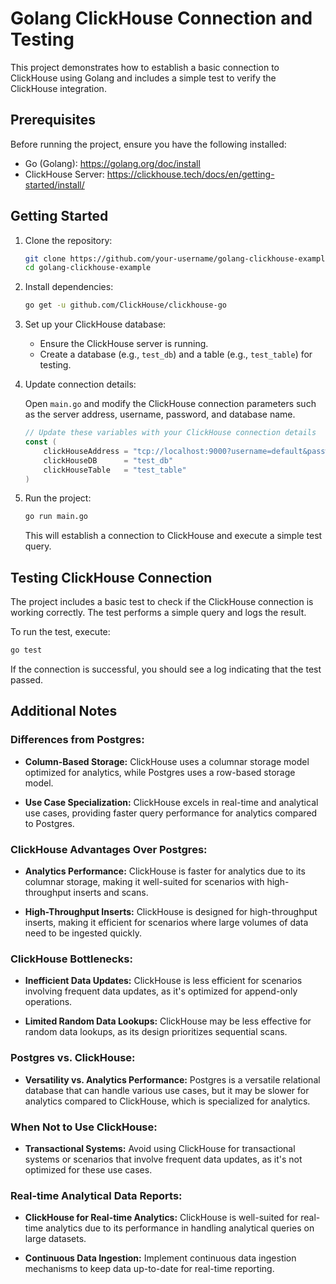 # Golang ClickHouse Connection and Testing

This project demonstrates how to establish a basic connection to ClickHouse using Golang and includes a simple test to verify the ClickHouse integration.

## Prerequisites

Before running the project, ensure you have the following installed:

- Go (Golang): https://golang.org/doc/install
- ClickHouse Server: https://clickhouse.tech/docs/en/getting-started/install/

## Getting Started

1. Clone the repository:

   ```bash
   git clone https://github.com/your-username/golang-clickhouse-example.git
   cd golang-clickhouse-example
   ```

2. Install dependencies:

   ```bash
   go get -u github.com/ClickHouse/clickhouse-go
   ```

3. Set up your ClickHouse database:

   - Ensure the ClickHouse server is running.
   - Create a database (e.g., `test_db`) and a table (e.g., `test_table`) for testing.

4. Update connection details:

   Open `main.go` and modify the ClickHouse connection parameters such as the server address, username, password, and database name.

   ```go
   // Update these variables with your ClickHouse connection details
   const (
       clickHouseAddress = "tcp://localhost:9000?username=default&password=&debug=true"
       clickHouseDB      = "test_db"
       clickHouseTable   = "test_table"
   )
   ```

5. Run the project:

   ```bash
   go run main.go
   ```

   This will establish a connection to ClickHouse and execute a simple test query.

## Testing ClickHouse Connection

The project includes a basic test to check if the ClickHouse connection is working correctly. The test performs a simple query and logs the result.

To run the test, execute:

```bash
go test
```

If the connection is successful, you should see a log indicating that the test passed.

## Additional Notes

### Differences from Postgres:

- **Column-Based Storage:**
  ClickHouse uses a columnar storage model optimized for analytics, while Postgres uses a row-based storage model.

- **Use Case Specialization:**
  ClickHouse excels in real-time and analytical use cases, providing faster query performance for analytics compared to Postgres.

### ClickHouse Advantages Over Postgres:

- **Analytics Performance:**
  ClickHouse is faster for analytics due to its columnar storage, making it well-suited for scenarios with high-throughput inserts and scans.

- **High-Throughput Inserts:**
  ClickHouse is designed for high-throughput inserts, making it efficient for scenarios where large volumes of data need to be ingested quickly.

### ClickHouse Bottlenecks:

- **Inefficient Data Updates:**
  ClickHouse is less efficient for scenarios involving frequent data updates, as it's optimized for append-only operations.

- **Limited Random Data Lookups:**
  ClickHouse may be less effective for random data lookups, as its design prioritizes sequential scans.

### Postgres vs. ClickHouse:

- **Versatility vs. Analytics Performance:**
  Postgres is a versatile relational database that can handle various use cases, but it may be slower for analytics compared to ClickHouse, which is specialized for analytics.

### When Not to Use ClickHouse:

- **Transactional Systems:**
  Avoid using ClickHouse for transactional systems or scenarios that involve frequent data updates, as it's not optimized for these use cases.

### Real-time Analytical Data Reports:

- **ClickHouse for Real-time Analytics:**
  ClickHouse is well-suited for real-time analytics due to its performance in handling analytical queries on large datasets.

- **Continuous Data Ingestion:**
  Implement continuous data ingestion mechanisms to keep data up-to-date for real-time reporting.

